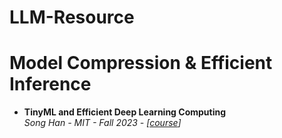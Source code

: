# LLM-Resource

# Model Compression & Efficient Inference
- **TinyML and Efficient Deep Learning Computing**  
  *Song Han - MIT - Fall 2023 - [[course](https://efficientml.ai/)]*
